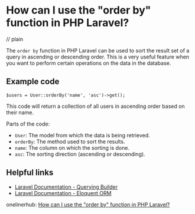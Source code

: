 # How can I use the "order by" function in PHP Laravel?
// plain

The `order by` function in PHP Laravel can be used to sort the result set of a query in ascending or descending order. This is a very useful feature when you want to perform certain operations on the data in the database.

## Example code

```
$users = User::orderBy('name', 'asc')->get();
```

This code will return a collection of all users in ascending order based on their name.

Parts of the code:
* `User`: The model from which the data is being retrieved.
* `orderBy`: The method used to sort the results.
* `name`: The column on which the sorting is done.
* `asc`: The sorting direction (ascending or descending).

## Helpful links
* [Laravel Documentation - Querying Builder](https://laravel.com/docs/7.x/queries#ordering-results)
* [Laravel Documentation - Eloquent ORM](https://laravel.com/docs/7.x/eloquent)

onelinerhub: [How can I use the "order by" function in PHP Laravel?](https://onelinerhub.com/php-laravel/how-can-i-use-the--order-by--function-in-php-laravel)